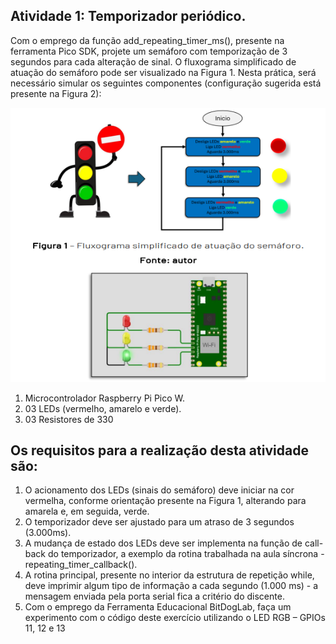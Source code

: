 ## Atividade 1: Temporizador periódico.

Com o emprego da função add_repeating_timer_ms(), presente
na ferramenta Pico SDK, projete um semáforo com
temporização de 3 segundos para cada alteração de sinal. O
fluxograma simplificado de atuação do semáforo pode ser
visualizado na Figura 1. Nesta prática, será necessário simular
os seguintes componentes (configuração sugerida está
presente na Figura 2):

![alt text](image-2.png)

1) Microcontrolador Raspberry Pi Pico W.
2) 03 LEDs (vermelho, amarelo e verde).
3) 03 Resistores de 330   

## Os requisitos para a realização desta atividade são:

1) O acionamento dos LEDs (sinais do semáforo) deve iniciar na
cor vermelha, conforme orientação presente na Figura 1,
alterando para amarela e, em seguida, verde.
2) O temporizador deve ser ajustado para um atraso de 3 segundos
(3.000ms).
3) A mudança de estado dos LEDs deve ser implementa na função
de call-back do temporizador, a exemplo da rotina trabalhada na
aula síncrona - repeating_timer_callback().
4) A rotina principal, presente no interior da estrutura de
repetição while, deve imprimir algum tipo de informação a cada
segundo (1.000 ms) - a mensagem enviada pela porta serial fica
a critério do discente.
5) Com o emprego da Ferramenta Educacional BitDogLab, faça
um experimento com o código deste exercício utilizando o LED
RGB – GPIOs 11, 12 e 13